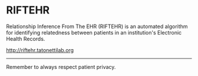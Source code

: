 # RIFTEHR

Relationship Inference From The EHR (RIFTEHR) is an automated algorithm for identifying relatedness between patients in an institution's Electronic Health Records.

http://riftehr.tatonettilab.org

---
Remember to always respect patient privacy.
